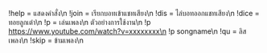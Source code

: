 !help = แสดงคำสั่ง\n
!join = เรียกบอทเข้าแชทเสียง\n
!dis = ไล่บอทออกแชทเสียง\n
!dice = ทอยลูกเต๋า\n
!p = เล่นเพลง\n
ตัวอย่างการใช้งาน\n
!p https://www.youtube.com/watch?v=xxxxxxxx\n
!p songname\n
!qu = ลิสเพลง\n
!skip = ข้ามเพลง\n
